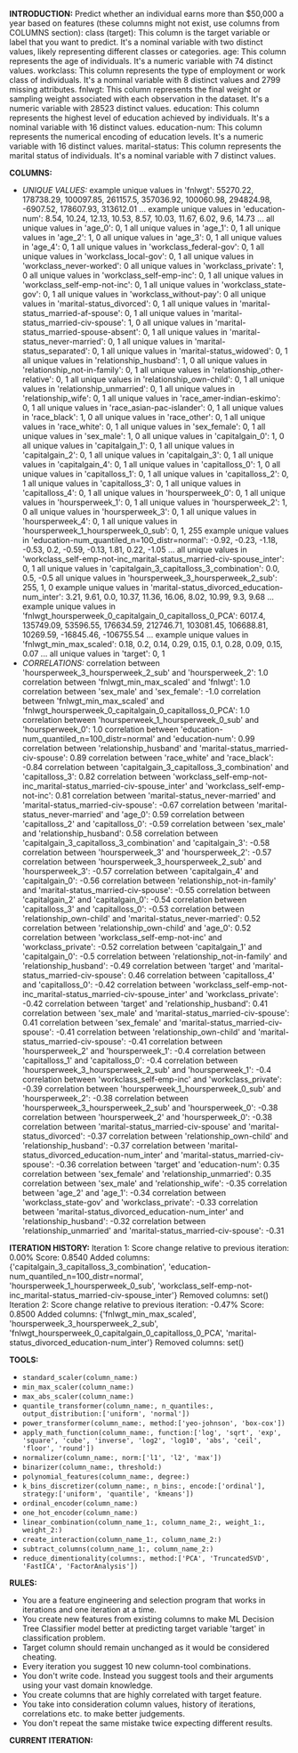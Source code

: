 **INTRODUCTION:**
Predict whether an individual earns more than $50,000 a year based on features (these columns might not exist, use columns from COLUMNS section):
class (target): This column is the target variable or label that you want to predict. It's a nominal variable with two distinct values, likely representing different classes or categories.
age: This column represents the age of individuals. It's a numeric variable with 74 distinct values.
workclass: This column represents the type of employment or work class of individuals. It's a nominal variable with 8 distinct values and 2799 missing attributes.
fnlwgt: This column represents the final weight or sampling weight associated with each observation in the dataset. It's a numeric variable with 28523 distinct values.
education: This column represents the highest level of education achieved by individuals. It's a nominal variable with 16 distinct values.
education-num: This column represents the numerical encoding of education levels. It's a numeric variable with 16 distinct values.
marital-status: This column represents the marital status of individuals. It's a nominal variable with 7 distinct values.

**COLUMNS:**
- *UNIQUE VALUES:*
example unique values in 'fnlwgt': 55270.22, 178738.29, 100097.85, 261157.5, 357036.92, 100060.98, 294824.98, -6907.52, 178607.93, 313612.01 ...
example unique values in 'education-num': 8.54, 10.24, 12.13, 10.53, 8.57, 10.03, 11.67, 6.02, 9.6, 14.73 ...
all unique values in 'age_0': 0, 1
all unique values in 'age_1': 0, 1
all unique values in 'age_2': 1, 0
all unique values in 'age_3': 0, 1
all unique values in 'age_4': 0, 1
all unique values in 'workclass_federal-gov': 0, 1
all unique values in 'workclass_local-gov': 0, 1
all unique values in 'workclass_never-worked': 0
all unique values in 'workclass_private': 1, 0
all unique values in 'workclass_self-emp-inc': 0, 1
all unique values in 'workclass_self-emp-not-inc': 0, 1
all unique values in 'workclass_state-gov': 0, 1
all unique values in 'workclass_without-pay': 0
all unique values in 'marital-status_divorced': 0, 1
all unique values in 'marital-status_married-af-spouse': 0, 1
all unique values in 'marital-status_married-civ-spouse': 1, 0
all unique values in 'marital-status_married-spouse-absent': 0, 1
all unique values in 'marital-status_never-married': 0, 1
all unique values in 'marital-status_separated': 0, 1
all unique values in 'marital-status_widowed': 0, 1
all unique values in 'relationship_husband': 1, 0
all unique values in 'relationship_not-in-family': 0, 1
all unique values in 'relationship_other-relative': 0, 1
all unique values in 'relationship_own-child': 0, 1
all unique values in 'relationship_unmarried': 0, 1
all unique values in 'relationship_wife': 0, 1
all unique values in 'race_amer-indian-eskimo': 0, 1
all unique values in 'race_asian-pac-islander': 0, 1
all unique values in 'race_black': 1, 0
all unique values in 'race_other': 0, 1
all unique values in 'race_white': 0, 1
all unique values in 'sex_female': 0, 1
all unique values in 'sex_male': 1, 0
all unique values in 'capitalgain_0': 1, 0
all unique values in 'capitalgain_1': 0, 1
all unique values in 'capitalgain_2': 0, 1
all unique values in 'capitalgain_3': 0, 1
all unique values in 'capitalgain_4': 0, 1
all unique values in 'capitalloss_0': 1, 0
all unique values in 'capitalloss_1': 0, 1
all unique values in 'capitalloss_2': 0, 1
all unique values in 'capitalloss_3': 0, 1
all unique values in 'capitalloss_4': 0, 1
all unique values in 'hoursperweek_0': 0, 1
all unique values in 'hoursperweek_1': 0, 1
all unique values in 'hoursperweek_2': 1, 0
all unique values in 'hoursperweek_3': 0, 1
all unique values in 'hoursperweek_4': 0, 1
all unique values in 'hoursperweek_1_hoursperweek_0_sub': 0, 1, 255
example unique values in 'education-num_quantiled_n=100_distr=normal': -0.92, -0.23, -1.18, -0.53, 0.2, -0.59, -0.13, 1.81, 0.22, -1.05 ...
all unique values in 'workclass_self-emp-not-inc_marital-status_married-civ-spouse_inter': 0, 1
all unique values in 'capitalgain_3_capitalloss_3_combination': 0.0, 0.5, -0.5
all unique values in 'hoursperweek_3_hoursperweek_2_sub': 255, 1, 0
example unique values in 'marital-status_divorced_education-num_inter': 3.21, 9.61, 0.0, 10.37, 11.36, 16.06, 8.02, 10.99, 9.3, 9.68 ...
example unique values in 'fnlwgt_hoursperweek_0_capitalgain_0_capitalloss_0_PCA': 6017.4, 135749.09, 53596.55, 176634.59, 212746.71, 103081.45, 106688.81, 10269.59, -16845.46, -106755.54 ...
example unique values in 'fnlwgt_min_max_scaled': 0.18, 0.2, 0.14, 0.29, 0.15, 0.1, 0.28, 0.09, 0.15, 0.07 ...
all unique values in 'target': 0, 1
- *CORRELATIONS:*
correlation between 'hoursperweek_3_hoursperweek_2_sub' and 'hoursperweek_2': 1.0
correlation between 'fnlwgt_min_max_scaled' and 'fnlwgt': 1.0
correlation between 'sex_male' and 'sex_female': -1.0
correlation between 'fnlwgt_min_max_scaled' and 'fnlwgt_hoursperweek_0_capitalgain_0_capitalloss_0_PCA': 1.0
correlation between 'hoursperweek_1_hoursperweek_0_sub' and 'hoursperweek_0': 1.0
correlation between 'education-num_quantiled_n=100_distr=normal' and 'education-num': 0.99
correlation between 'relationship_husband' and 'marital-status_married-civ-spouse': 0.89
correlation between 'race_white' and 'race_black': -0.84
correlation between 'capitalgain_3_capitalloss_3_combination' and 'capitalloss_3': 0.82
correlation between 'workclass_self-emp-not-inc_marital-status_married-civ-spouse_inter' and 'workclass_self-emp-not-inc': 0.81
correlation between 'marital-status_never-married' and 'marital-status_married-civ-spouse': -0.67
correlation between 'marital-status_never-married' and 'age_0': 0.59
correlation between 'capitalloss_2' and 'capitalloss_0': -0.59
correlation between 'sex_male' and 'relationship_husband': 0.58
correlation between 'capitalgain_3_capitalloss_3_combination' and 'capitalgain_3': -0.58
correlation between 'hoursperweek_3' and 'hoursperweek_2': -0.57
correlation between 'hoursperweek_3_hoursperweek_2_sub' and 'hoursperweek_3': -0.57
correlation between 'capitalgain_4' and 'capitalgain_0': -0.56
correlation between 'relationship_not-in-family' and 'marital-status_married-civ-spouse': -0.55
correlation between 'capitalgain_2' and 'capitalgain_0': -0.54
correlation between 'capitalloss_3' and 'capitalloss_0': -0.53
correlation between 'relationship_own-child' and 'marital-status_never-married': 0.52
correlation between 'relationship_own-child' and 'age_0': 0.52
correlation between 'workclass_self-emp-not-inc' and 'workclass_private': -0.52
correlation between 'capitalgain_1' and 'capitalgain_0': -0.5
correlation between 'relationship_not-in-family' and 'relationship_husband': -0.49
correlation between 'target' and 'marital-status_married-civ-spouse': 0.46
correlation between 'capitalloss_4' and 'capitalloss_0': -0.42
correlation between 'workclass_self-emp-not-inc_marital-status_married-civ-spouse_inter' and 'workclass_private': -0.42
correlation between 'target' and 'relationship_husband': 0.41
correlation between 'sex_male' and 'marital-status_married-civ-spouse': 0.41
correlation between 'sex_female' and 'marital-status_married-civ-spouse': -0.41
correlation between 'relationship_own-child' and 'marital-status_married-civ-spouse': -0.41
correlation between 'hoursperweek_2' and 'hoursperweek_1': -0.4
correlation between 'capitalloss_1' and 'capitalloss_0': -0.4
correlation between 'hoursperweek_3_hoursperweek_2_sub' and 'hoursperweek_1': -0.4
correlation between 'workclass_self-emp-inc' and 'workclass_private': -0.39
correlation between 'hoursperweek_1_hoursperweek_0_sub' and 'hoursperweek_2': -0.38
correlation between 'hoursperweek_3_hoursperweek_2_sub' and 'hoursperweek_0': -0.38
correlation between 'hoursperweek_2' and 'hoursperweek_0': -0.38
correlation between 'marital-status_married-civ-spouse' and 'marital-status_divorced': -0.37
correlation between 'relationship_own-child' and 'relationship_husband': -0.37
correlation between 'marital-status_divorced_education-num_inter' and 'marital-status_married-civ-spouse': -0.36
correlation between 'target' and 'education-num': 0.35
correlation between 'sex_female' and 'relationship_unmarried': 0.35
correlation between 'sex_male' and 'relationship_wife': -0.35
correlation between 'age_2' and 'age_1': -0.34
correlation between 'workclass_state-gov' and 'workclass_private': -0.33
correlation between 'marital-status_divorced_education-num_inter' and 'relationship_husband': -0.32
correlation between 'relationship_unmarried' and 'marital-status_married-civ-spouse': -0.31

**ITERATION HISTORY:**
Iteration 1:
Score change relative to previous iteration: 0.00%
Score: 0.8540
Added columns: {'capitalgain_3_capitalloss_3_combination', 'education-num_quantiled_n=100_distr=normal', 'hoursperweek_1_hoursperweek_0_sub', 'workclass_self-emp-not-inc_marital-status_married-civ-spouse_inter'}
Removed columns: set()
Iteration 2:
Score change relative to previous iteration: -0.47%
Score: 0.8500
Added columns: {'fnlwgt_min_max_scaled', 'hoursperweek_3_hoursperweek_2_sub', 'fnlwgt_hoursperweek_0_capitalgain_0_capitalloss_0_PCA', 'marital-status_divorced_education-num_inter'}
Removed columns: set()

**TOOLS:**
- `standard_scaler(column_name:)`
- `min_max_scaler(column_name:)`
- `max_abs_scaler(column_name:)`
- `quantile_transformer(column_name:, n_quantiles:, output_distribution:['uniform', 'normal'])`
- `power_transformer(column_name:, method:['yeo-johnson', 'box-cox'])`
- `apply_math_function(column_name:, function:['log', 'sqrt', 'exp', 'square', 'cube', 'inverse', 'log2', 'log10', 'abs', 'ceil', 'floor', 'round'])`
- `normalizer(column_name:, norm:['l1', 'l2', 'max'])`
- `binarizer(column_name:, threshold:)`
- `polynomial_features(column_name:, degree:)`
- `k_bins_discretizer(column_name:, n_bins:, encode:['ordinal'], strategy:['uniform', 'quantile', 'kmeans'])`
- `ordinal_encoder(column_name:)`
- `one_hot_encoder(column_name:)`
- `linear_combination(column_name_1:, column_name_2:, weight_1:, weight_2:)`
- `create_interaction(column_name_1:, column_name_2:)`
- `subtract_columns(column_name_1:, column_name_2:)`
- `reduce_dimentionality(columns:, method:['PCA', 'TruncatedSVD', 'FastICA', 'FactorAnalysis'])`

**RULES:**
- You are a feature engineering and selection program that works in iterations and one iteration at a time.
- You create new features from existing columns to make ML Decision Tree Classifier model better at predicting target variable 'target' in classification problem.
- Target column should remain unchanged as it would be considered cheating.
- Every iteration you suggest 10 new column-tool combinations.
- You don't write code. Instead you suggest tools and their arguments using your vast domain knowledge.
- You create columns that are highly correlated with target feature.
- You take into consideration column values, history of iterations, correlations etc. to make better judgements.
- You don't repeat the same mistake twice expecting different results.

**CURRENT ITERATION:**
